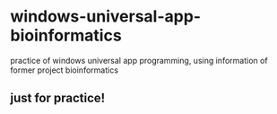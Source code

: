 # windows-universal-app-bioinformatics
practice of windows universal app programming, using information of former project bioinformatics

## just for practice!
